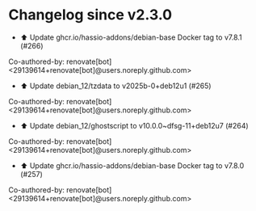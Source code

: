 # Changelog since v2.3.0
- ⬆️ Update ghcr.io/hassio-addons/debian-base Docker tag to v7.8.1 (#266)

Co-authored-by: renovate[bot] <29139614+renovate[bot]@users.noreply.github.com> 
- ⬆️ Update debian_12/tzdata to v2025b-0+deb12u1 (#265)

Co-authored-by: renovate[bot] <29139614+renovate[bot]@users.noreply.github.com> 
- ⬆️ Update debian_12/ghostscript to v10.0.0~dfsg-11+deb12u7 (#264)

Co-authored-by: renovate[bot] <29139614+renovate[bot]@users.noreply.github.com> 
- ⬆️ Update ghcr.io/hassio-addons/debian-base Docker tag to v7.8.0 (#257)

Co-authored-by: renovate[bot] <29139614+renovate[bot]@users.noreply.github.com> 
